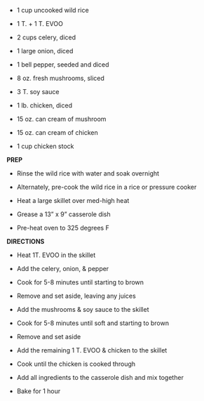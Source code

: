 -   1 cup uncooked wild rice

-   1 T. + 1 T. EVOO

-   2 cups celery, diced

-   1 large onion, diced

-   1 bell pepper, seeded and diced

-   8 oz. fresh mushrooms, sliced

-   3 T. soy sauce

-   1 lb. chicken, diced

-   15 oz. can cream of mushroom

-   15 oz. can cream of chicken

-   1 cup chicken stock

**PREP**

-   Rinse the wild rice with water and soak overnight

-   Alternately, pre-cook the wild rice in a rice or pressure cooker

-   Heat a large skillet over med-high heat

-   Grease a 13” x 9” casserole dish

-   Pre-heat oven to 325 degrees F

**DIRECTIONS**

-   Heat 1T. EVOO in the skillet

-   Add the celery, onion, & pepper

-   Cook for 5-8 minutes until starting to brown

-   Remove and set aside, leaving any juices

-   Add the mushrooms & soy sauce to the skillet

-   Cook for 5-8 minutes until soft and starting to brown

-   Remove and set aside

-   Add the remaining 1 T. EVOO & chicken to the skillet

-   Cook until the chicken is cooked through

-   Add all ingredients to the casserole dish and mix together

-   Bake for 1 hour
